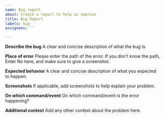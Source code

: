 ```yaml
---
name: Bug report
about: Create a report to help us improve
title: Bug Report
labels: bug
assignees: ''

---
```


**Describe the bug**
A clear and concise description of what the bug is.

**Place of error**
Please enter the path of the error. If you don't know the path, Enter No here, and make sure to give a screenshot.

**Expected behavior**
A clear and concise description of what you expected to happen.

**Screenshots**
If applicable, add screenshots to help explain your problem.

**On which command/event**
On which command/event is the error happening?

**Additional context**
Add any other context about the problem here.
